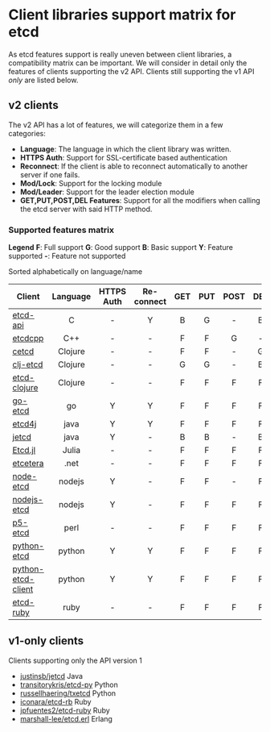 # Client libraries support matrix for etcd

As etcd features support is really uneven between client libraries, a compatibility matrix can be important.
We will consider in detail only the features of clients supporting the v2 API. Clients still supporting the v1 API *only* are listed below.

## v2 clients

The v2 API has a lot of features, we will categorize them in a few categories:
- **Language**: The language in which the client library was written.
- **HTTPS Auth**: Support for SSL-certificate based authentication
- **Reconnect**: If the client is able to reconnect automatically to another server if one fails.
- **Mod/Lock**: Support for the locking module
- **Mod/Leader**: Support for the leader election module
- **GET,PUT,POST,DEL Features**: Support for all the modifiers when calling the etcd server with said HTTP method.

### Supported features matrix
**Legend**
**F**: Full support **G**: Good support **B**: Basic support
**Y**: Feature supported  **-**: Feature not supported

Sorted alphabetically on language/name

|Client |**Language**|**HTTPS Auth**|**Re-connect**|**GET**|**PUT**|**POST**|**DEL**|**Mod Lock**|**Mod Leader**|
| --- | :---: | :---: | :---: | :---: | :---: | :---: | :---: | :---: | :---: | 
|[etcd-api](https://github.com/jdarcy/etcd-api)                   |C      |-|Y|B|G|-|B|-|-|
|[etcdcpp](https://github.com/edwardcapriolo/etcdcpp)             |C++    |-|-|F|F|G|-|-|-|
|[cetcd](https://github.com/dwwoelfel/cetcd)                      |Clojure|-|-|F|F|-|G|-|-|
|[clj-etcd](https://github.com/rthomas/clj-etcd)                  |Clojure|-|-|G|G|-|B|-|-|
|[etcd-clojure](https://github.com/aterreno/etcd-clojure)         |Clojure|-|-|F|F|F|F|-|-|
|[go-etcd](https://github.com/coreos/go-etcd)                     |go     |Y|Y|F|F|F|F|-|-|
|[etcd4j](https://github.com/jurmous/etcd4j)                      |java   |Y|Y|F|F|F|F|-|-|
|[jetcd](https://github.com/diwakergupta/jetcd)                   |java   |Y|-|B|B|-|B|-|-|
|[Etcd.jl](https://github.com/forio/Etcd.jl)                      |Julia  |-|-|F|F|F|F|Y|Y|
|[etcetera](https://github.com/drusellers/etcetera)               |.net   |-|-|F|F|F|F|-|-|
|[node-etcd](https://github.com/stianeikeland/node-etcd)          |nodejs |Y|-|F|F|-|F|-|-|
|[nodejs-etcd](https://github.com/lavagetto/nodejs-etcd)          |nodejs |Y|-|F|F|F|F|-|-|
|[p5-etcd](https://metacpan.org/release/Etcd)                     |perl   |-|-|F|F|F|F|-|-|
|[python-etcd](https://github.com/jplana/python-etcd)             |python |Y|Y|F|F|F|F|Y|-|
|[python-etcd-client](https://github.com/dsoprea/PythonEtcdClient)|python |Y|Y|F|F|F|F|Y|Y|
|[etcd-ruby](https://github.com/ranjib/etcd-ruby)                 |ruby   |-|-|F|F|F|F|-|-|

## v1-only clients

Clients supporting only the API version 1

- [justinsb/jetcd](https://github.com/justinsb/jetcd) Java
- [transitorykris/etcd-py](https://github.com/transitorykris/etcd-py) Python
- [russellhaering/txetcd](https://github.com/russellhaering/txetcd) Python
- [iconara/etcd-rb](https://github.com/iconara/etcd-rb) Ruby
- [jpfuentes2/etcd-ruby](https://github.com/jpfuentes2/etcd-ruby) Ruby
- [marshall-lee/etcd.erl](https://github.com/marshall-lee/etcd.erl) Erlang

